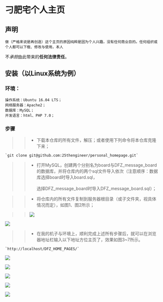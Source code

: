 # 刁肥宅个人主页

## 声明

	做（严格来说是再创造）这个主页的原因纯粹是因为个人兴趣，没有任何商业目的。任何组织或个人都可以下载、修改与使用，本人
不*承担*由此带来的**任何法律责任**。

## 安装（以Linux系统为例）

### 环境：
	操作系统：Ubuntu 16.04 LTS；
	网络服务器：Apache2；
	数据库：MySQL；
	开发语言：html、PHP 7.0；

### 步骤

>>* 下载本仓库的所有文件，解压；或者使用下列命令将本仓库克隆下来；

	`git clone git@github.com:25thengineer/personal_homepage.git`

>>* 打开MySQL，创建两个分别名为board与DFZ_message_board的数据库，并将仓库内的两个sql文件导入依次（注意顺序：数据库选择board时导入board.sql，<br></br>选择DFZ_message_board时导入DFZ_message_board.sql）；

>>* 将仓库内的所有文件复制到服务器根目录（或子文件夹，视具体情况而定），如图1、图2所示；

>>![](https://github.com/25thengineer/personal_homepage/tree/master/setup/x1.png)

![](https://github.com/25thengineer/personal_homepage/tree/master/setup/x2.png)

>>* 在我的机子与环境上，顺利完成上述所有步骤后，就可以在浏览器地址栏输入以下地址方位主页了，效果如图3~7所示。

	`http://localhost/DFZ_HOME_PAGES/`
	
![](https://github.com/25thengineer/personal_homepage/tree/master/setup/x3.png)
	
![](https://github.com/25thengineer/personal_homepage/tree/master/setup/x4.png)
	
![](https://github.com/25thengineer/personal_homepage/tree/master/setup/x5.png)
	
![](https://github.com/25thengineer/personal_homepage/tree/master/setup/x6.png)
	
![](https://github.com/25thengineer/personal_homepage/tree/master/setup/x7.png)

